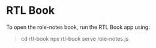 # RTL Book

To open the role-notes book, run the RTL Book app using:

> cd rtl-book
> npx rtl-book serve role-notes.js
